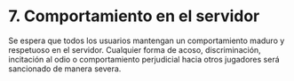 # 7. Comportamiento en el servidor

Se espera que todos los usuarios mantengan un comportamiento maduro y respetuoso en el servidor. Cualquier forma de acoso, discriminación, incitación al odio o comportamiento perjudicial hacia otros jugadores será sancionado de manera severa.
